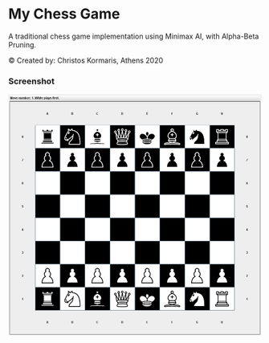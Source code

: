 # My Chess Game #

A traditional chess game implementation using Minimax AI, with Alpha-Beta Pruning. 

© Created by: Christos Kormaris, Athens 2020


### Screenshot

![screenshot](/screenshots/chess_board.gif)
